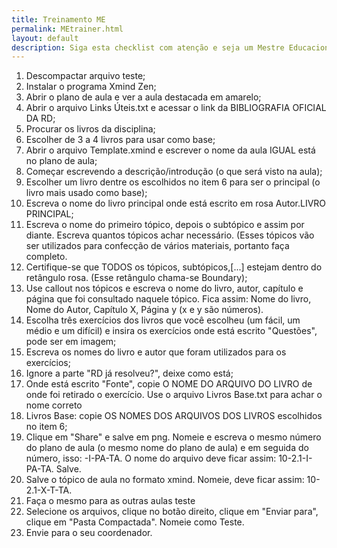 ```yaml
---
title: Treinamento ME
permalink: MEtrainer.html
layout: default
description: Siga esta checklist com atenção e seja um Mestre Educacional da RDResoluções!
---
```


1. Descompactar arquivo teste;
2. Instalar o programa Xmind Zen;
3. Abrir o plano de aula e ver a aula destacada em amarelo;
4. Abrir o arquivo Links Úteis.txt e acessar o link da BIBLIOGRAFIA OFICIAL DA RD;
5. Procurar os livros da disciplina;
6. Escolher de 3 a 4 livros para usar como base;
7. Abrir o arquivo Template.xmind e escrever o nome da aula IGUAL está no plano de aula;
8. Começar escrevendo a descrição/introdução (o que será visto na aula);
9. Escolher um livro dentre os escolhidos no item 6 para ser o principal (o livro mais usado como base);
10. Escreva o nome do livro principal onde está escrito em rosa Autor.LIVRO PRINCIPAL;
11. Escreva o nome do primeiro tópico, depois o subtópico e assim por diante. Escreva quantos tópicos achar necessário. (Esses tópicos vão ser utilizados para confecção de vários materiais, portanto faça completo.
12. Certifique-se que TODOS os tópicos, subtópicos,[...] estejam dentro do retângulo rosa. (Esse retângulo chama-se Boundary);
13. Use callout nos tópicos e escreva o nome do livro, autor, capítulo e página que foi consultado naquele tópico. Fica assim: Nome do livro, Nome do Autor, Capítulo X, Página y (x e y são números).
14. Escolha três exercícios dos livros que você escolheu (um fácil, um médio e um difícil) e insira os exercícios onde está escrito "Questões", pode ser em imagem;
15. Escreva os nomes do livro e autor que foram utilizados para os exercícios;
16. Ignore a parte "RD já resolveu?", deixe como está;
17. Onde está escrito "Fonte", copie O NOME DO ARQUIVO DO LIVRO de onde foi retirado o exercício. Use o arquivo Livros Base.txt para achar o nome correto
18. Livros Base: copie OS NOMES DOS ARQUIVOS DOS LIVROS escolhidos no item 6;
19. Clique em "Share" e salve em png. Nomeie e escreva o mesmo número do plano de aula (o mesmo nome do plano de aula) e em seguida do número, isso: -I-PA-TA. O nome do arquivo deve ficar assim: 10-2.1-I-PA-TA. Salve.
20. Salve o tópico de aula no formato xmind. Nomeie, deve ficar assim: 10-2.1-X-T-TA.
21. Faça o mesmo para as outras aulas teste
22. Selecione os arquivos, clique no botão direito, clique em "Enviar para", clique em "Pasta Compactada". Nomeie como Teste.
23. Envie para o seu coordenador.
